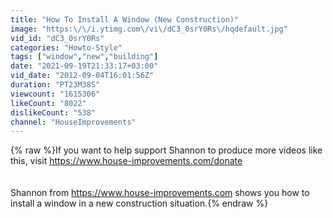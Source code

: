 ```yaml
---
title: "How To Install A Window (New Construction)"
image: "https:\/\/i.ytimg.com\/vi\/dC3_0srY0Rs\/hqdefault.jpg"
vid_id: "dC3_0srY0Rs"
categories: "Howto-Style"
tags: ["window","new","building"]
date: "2021-09-19T21:33:17+03:00"
vid_date: "2012-09-04T16:01:56Z"
duration: "PT23M38S"
viewcount: "1615306"
likeCount: "8022"
dislikeCount: "538"
channel: "HouseImprovements"
---
```

{% raw %}If you want to help support Shannon to produce more videos like this, visit <a rel="nofollow" target="blank" href="https://www.house-improvements.com/donate">https://www.house-improvements.com/donate</a><br /><br /><br />Shannon from <a rel="nofollow" target="blank" href="https://www.house-improvements.com">https://www.house-improvements.com</a> shows you how to install a window in a new construction situation.{% endraw %}
